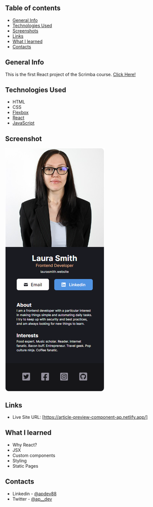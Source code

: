 ## Table of contents

- [General Info](#general-info)
- [Technologies Used](#technologies-used)
- [Screenshots](#screenshot)
- [Links](#links)
- [What I learned](#what-i-learned)
- [Contacts](#Contact)

## General Info

This is the first React project of the Scrimba course.
[Click Here!](https://scrimba.com/learn/learnreact)

## Technologies Used

- HTML
- CSS
- [Flexbox](https://css-tricks.com/snippets/css/a-guide-to-flexbox/)
- [React](https://reactjs.org/)
- [JavaScript](https://developer.mozilla.org/en-US/docs/Web/JavaScript)

## Screenshot

![](src/components/img/digital-business-card.png)

## Links

- Live Site URL: [https://article-preview-component-ap.netlify.app/]

## What I learned

- Why React?
- JSX
- Custom components
- Styling
- Static Pages

## Contacts

- Linkedin - [@apdev88](https://www.linkedin.com/in/apdev88/)
- Twitter - [@ap\_\_dev](https://twitter.com/ap__dev)
